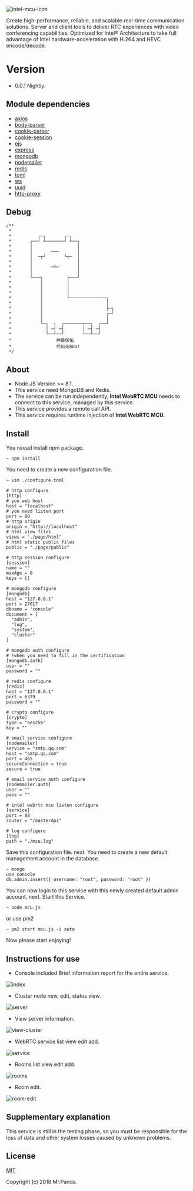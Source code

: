![intel-mcu-icon](./src/intel_mcu.png)

Create high-performance, reliable, and scalable real-time communication solutions. Server and client tools to deliver RTC experiences with video conferencing capabilities. Optimized for Intel® Architecture to take full advantage of Intel hardware-acceleration with H.264 and HEVC encode/decode.


# Version

* 0.0.1 Nightly.

## Module dependencies

* [axios](https://github.com/axios/axios)
* [body-parser](https://github.com/expressjs/body-parser)
* [cookie-parser](https://github.com/expressjs/cookie-parser)
* [cookie-session](https://github.com/expressjs/cookie-session)
* [ejs](https://github.com/tj/ejs)
* [express](https://github.com/expressjs/express)
* [mongodb](https://github.com/mongodb/node-mongodb-native)
* [nodemailer](https://github.com/nodemailer/nodemailer)
* [redis](https://github.com/NodeRedis/node_redis)
* [toml](https://github.com/BinaryMuse/toml-node)
* [ws](https://github.com/websockets/ws)
* [uuid](https://github.com/kelektiv/node-uuid)
* [http-proxy](https://github.com/nodejitsu/node-http-proxy)


## Debug
```console
/**
 *      
 *          ┌─┐       ┌─┐
 *       ┌──┘ ┴───────┘ ┴──┐
 *       │                 │
 *       │       ───       │
 *       │  ─┬┘       └┬─  │
 *       │                 │
 *       │       ─┴─       │
 *       │                 │
 *       └───┐         ┌───┘
 *           │         │
 *           │         │
 *           │         │
 *           │         └──────────────┐
 *           │                        │
 *           │                        ├─┐
 *           │                        ┌─┘    
 *           │                        │
 *           └─┐  ┐  ┌───────┬──┐  ┌──┘         
 *             │ ─┤ ─┤       │ ─┤ ─┤         
 *             └──┴──┘       └──┴──┘ 
 *                 神兽保佑 
 *                 代码无BUG! 
 */
```


## About

* Node.JS Version >= 8.1.
* This service need MongoDB and Redis.
* The service can be run independently, **Intel WebRTC MCU** needs to connect to this service, managed by this service.
* This service provides a remote call API.
* This service requires runtime injection of **Intel WebRTC MCU**.

## Install

You neead install npm package.

```console
~ npm install
```

You need to create a new configuration file.

```console
~ vim ./configure.toml
```

```console
# http configure
[http]
# you web host
host = "localhost"
# you need listen port
port = 80
# http origin
origin = "http://localhost"
# html view files
views = "./page/html"
# html static public files
public = "./page/public"

# http session configure
[session]
name = ""
maxAge = 0
keys = []

# mongodb configure
[mongodb]
host = "127.0.0.1"
port = 27017
dbname = "console"
document = [
  "admin",
  "log",
  "system",
  "cluster"
]

# mongodb auth configure
# !when you need to fill in the certification
[mongodb.auth]
user = ""
password = ""

# redis configure
[redis]
host = "127.0.0.1"
port = 6379
password = ""

# crypto configure
[crypto]
type = "aes256"
key = ""

# email service configure
[nodemailer]
service = "smtp.qq.com"
host = "smtp.qq.com"
port = 465
secureConnection = true
secure = true

# email service auth configure
[nodemailer.auth]
user = ""
pass = ""

# intel webrtc mcu listen configure
[service]
port = 88
router = "/masterApi"

# log configure
[log]
path = "./mcu.log"
```

Save this configuration file.
next.
You need to create a new default management account in the database.

```console
~ mongo
use console
db.admin.insert({ username: "root", password: "root" })
```

You can now login to this service with this newly created default admin account.
next.
Start this Service.

```console
~ node mcu.js
```

or use pm2

```console
~ pm2 start mcu.js -i auto
```

Now please start enjoying!


## Instructions for use

* Console included Brief information report for the entire service.

![index](./src/indexv2.png)

* Cluster node new, edit, status view.

![server](./src/serverv2.png)

* View server information.

![view-cluster](./src/viewclusterv2.png)

* WebRTC service list view edit add.

![service](./src/servicev2.png)

* Rooms list view edit add.

![rooms](./src/roomsv2.png)

* Room edit.

![room-edit](./src/roomeditv2.png)


## Supplementary explanation

This service is still in the testing phase, so you must be responsible for the loss of data and other system losses caused by unknown problems.


## License

[MIT](./LICENSE)

Copyright (c) 2018 Mr.Panda.
